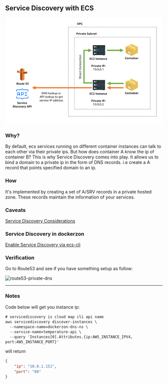 ## Service Discovery with ECS

![service-discovery-arch](service-discovery-arch.png)

### Why?
By default, ecs services running on different container instances can talk to each other via their private ips. But how does container A know the ip of container B?
This is why Service Discovery comes into play. It allows us to bind a domain to a private ip in the form of DNS records. i.e create a A record that points specified domain to an ip.

### How
It's implemented by creating a set of A/SRV records in a private hosted zone. These records maintain the information of your services.

### Caveats
[Service Discovery Considerations](https://docs.aws.amazon.com/AmazonECS/latest/developerguide/service-discovery.html)

### Service Discovery in dockerzon
[Enable Service Discovery via ecs-cli](https://docs.aws.amazon.com/AmazonECS/latest/developerguide/ecs-cli-tutorial-servicediscovery.html)

### Verification
Go to Route53 and see if you have something setup as follow:

![route53-private-dns](service-discovery-route53)

---

### Notes
Code below will get you instance ip:

```shell
# servicediscovery is cloud map cli api name
aws servicediscovery discover-instances \
  --namespace-name=dockerzon-dns-ns \
  --service-name=temperature-api \
  --query 'Instances[0].Attributes.{ip:AWS_INSTANCE_IPV4, port:AWS_INSTANCE_PORT}'
```

will return

```json
{
    "ip": "10.0.1.151",
    "port": "80"
}
```
